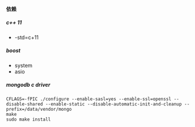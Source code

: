 #### 依赖
##### c++ 11
* -std=c+11
##### boost
* system
* asio
##### mongodb c driver
```
CFLAGS=-fPIC ./configure --enable-sasl=yes --enable-ssl=openssl --disable-shared --enable-static --disable-automatic-init-and-cleanup --prefix=/data/vendor/mongo
make
sudo make install
```
